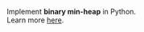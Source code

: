 Implement **binary min-heap** in Python.  
Learn more [here](http://www.studyandshare.info/binary_heap.html).
